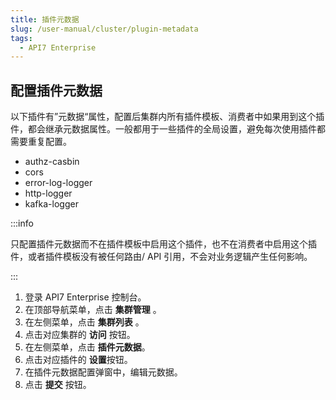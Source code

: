 ```yaml
---
title: 插件元数据
slug: /user-manual/cluster/plugin-metadata
tags:
  - API7 Enterprise
---
```


## 配置插件元数据

以下插件有”元数据“属性，配置后集群内所有插件模板、消费者中如果用到这个插件，都会继承元数据属性。一般都用于一些插件的全局设置，避免每次使用插件都需要重复配置。
- authz-casbin
- cors
- error-log-logger
- http-logger
- kafka-logger

:::info

只配置插件元数据而不在插件模板中启用这个插件，也不在消费者中启用这个插件，或者插件模板没有被任何路由/ API 引用，不会对业务逻辑产生任何影响。

:::

1. 登录 API7 Enterprise 控制台。
2. 在顶部导航菜单，点击 **集群管理** 。
3. 在左侧菜单，点击 **集群列表** 。
4. 点击对应集群的 **访问** 按钮。
5. 在左侧菜单，点击 **插件元数据**。
7. 点击对应插件的 **设置**按钮。
8. 在插件元数据配置弹窗中，编辑元数据。
9. 点击 **提交** 按钮。
